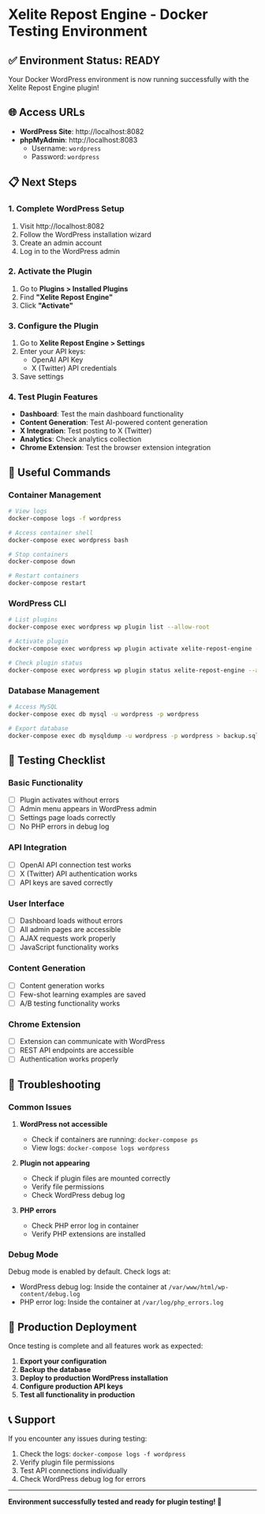 # Xelite Repost Engine - Docker Testing Environment

## ✅ Environment Status: READY

Your Docker WordPress environment is now running successfully with the Xelite Repost Engine plugin!

## 🌐 Access URLs

- **WordPress Site**: http://localhost:8082
- **phpMyAdmin**: http://localhost:8083
  - Username: `wordpress`
  - Password: `wordpress`

## 📋 Next Steps

### 1. Complete WordPress Setup
1. Visit http://localhost:8082
2. Follow the WordPress installation wizard
3. Create an admin account
4. Log in to the WordPress admin

### 2. Activate the Plugin
1. Go to **Plugins > Installed Plugins**
2. Find **"Xelite Repost Engine"**
3. Click **"Activate"**

### 3. Configure the Plugin
1. Go to **Xelite Repost Engine > Settings**
2. Enter your API keys:
   - OpenAI API Key
   - X (Twitter) API credentials
3. Save settings

### 4. Test Plugin Features
- **Dashboard**: Test the main dashboard functionality
- **Content Generation**: Test AI-powered content generation
- **X Integration**: Test posting to X (Twitter)
- **Analytics**: Check analytics collection
- **Chrome Extension**: Test the browser extension integration

## 🔧 Useful Commands

### Container Management
```bash
# View logs
docker-compose logs -f wordpress

# Access container shell
docker-compose exec wordpress bash

# Stop containers
docker-compose down

# Restart containers
docker-compose restart
```

### WordPress CLI
```bash
# List plugins
docker-compose exec wordpress wp plugin list --allow-root

# Activate plugin
docker-compose exec wordpress wp plugin activate xelite-repost-engine --allow-root

# Check plugin status
docker-compose exec wordpress wp plugin status xelite-repost-engine --allow-root
```

### Database Management
```bash
# Access MySQL
docker-compose exec db mysql -u wordpress -p wordpress

# Export database
docker-compose exec db mysqldump -u wordpress -p wordpress > backup.sql
```

## 🧪 Testing Checklist

### Basic Functionality
- [ ] Plugin activates without errors
- [ ] Admin menu appears in WordPress admin
- [ ] Settings page loads correctly
- [ ] No PHP errors in debug log

### API Integration
- [ ] OpenAI API connection test works
- [ ] X (Twitter) API authentication works
- [ ] API keys are saved correctly

### User Interface
- [ ] Dashboard loads without errors
- [ ] All admin pages are accessible
- [ ] AJAX requests work properly
- [ ] JavaScript functionality works

### Content Generation
- [ ] Content generation works
- [ ] Few-shot learning examples are saved
- [ ] A/B testing functionality works

### Chrome Extension
- [ ] Extension can communicate with WordPress
- [ ] REST API endpoints are accessible
- [ ] Authentication works properly

## 🐛 Troubleshooting

### Common Issues

1. **WordPress not accessible**
   - Check if containers are running: `docker-compose ps`
   - View logs: `docker-compose logs wordpress`

2. **Plugin not appearing**
   - Check if plugin files are mounted correctly
   - Verify file permissions
   - Check WordPress debug log

3. **PHP errors**
   - Check PHP error log in container
   - Verify PHP extensions are installed

### Debug Mode

Debug mode is enabled by default. Check logs at:
- WordPress debug log: Inside the container at `/var/www/html/wp-content/debug.log`
- PHP error log: Inside the container at `/var/log/php_errors.log`

## 🎯 Production Deployment

Once testing is complete and all features work as expected:

1. **Export your configuration**
2. **Backup the database**
3. **Deploy to production WordPress installation**
4. **Configure production API keys**
5. **Test all functionality in production**

## 📞 Support

If you encounter any issues during testing:
1. Check the logs: `docker-compose logs -f wordpress`
2. Verify plugin file permissions
3. Test API connections individually
4. Check WordPress debug log for errors

---

**Environment successfully tested and ready for plugin testing! 🚀** 